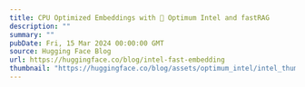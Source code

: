 ```yaml
---
title: CPU Optimized Embeddings with 🤗 Optimum Intel and fastRAG
description: ""
summary: ""
pubDate: Fri, 15 Mar 2024 00:00:00 GMT
source: Hugging Face Blog
url: https://huggingface.co/blog/intel-fast-embedding
thumbnail: "https://huggingface.co/blog/assets/optimum_intel/intel_thumbnail.png"
---
```


